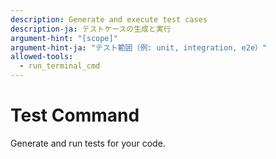 ```yaml
---
description: Generate and execute test cases
description-ja: テストケースの生成と実行
argument-hint: "[scope]"
argument-hint-ja: "テスト範囲（例: unit, integration, e2e）"
allowed-tools:
  - run_terminal_cmd
---
```


# Test Command

Generate and run tests for your code.
